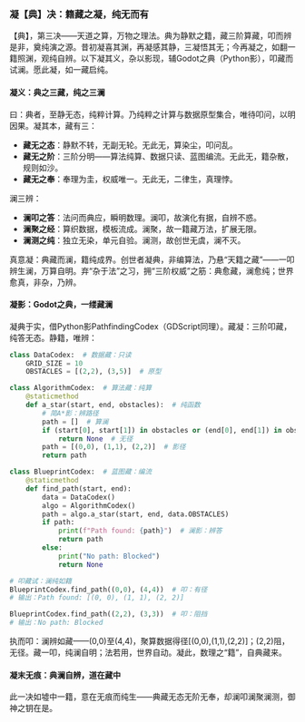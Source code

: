 ### 凝【典】决：籍藏之凝，纯无而有

【典】，第三决——天道之算，万物之理法。典为静默之籍，藏三阶算藏，叩而辨是非，奠纯演之源。昔初凝喜其渊，再凝感其静，三凝悟其无；今再凝之，如翻一籍照渊，观纯自辨。以下凝其义，杂以影现，辅Godot之典（Python影），叩藏而试澜。愿此凝，如一藏启纯。

#### 凝义：典之三藏，纯之三澜
曰：典者，至静无态，纯粹计算。乃纯粹之计算与数据原型集合，唯待叩问，以明因果。凝其本，藏有三：  
- **藏无之态**：静默不转，无副无轮。无此无，算染尘，叩问乱。  
- **藏无之阶**：三阶分明——算法纯算、数据只读、蓝图编流。无此无，籍杂散，规则如沙。  
- **藏无之奉**：奉理为圭，权威唯一。无此无，二律生，真理悖。  

澜三辨：  
- **澜叩之答**：法问而典应，瞬明数理。澜叩，故演化有据，自辨不惑。  
- **澜聚之经**：算织数据，模板流成。澜聚，故一籍藏万法，扩展无限。  
- **澜测之纯**：独立无染，单元自验。澜测，故创世无虞，澜不灭。  

真意凝：典藏而澜，籍纯成界。创世者凝典，非编算法，乃悬“天籍之藏”——一叩辨生澜，万算自明。弃“杂于法”之习，拥“三阶权威”之筋：典愈藏，澜愈纯；世界愈真，非杂，乃辨。

#### 凝影：Godot之典，一缕藏澜
凝典于实，借Python影PathfindingCodex（GDScript同理）。藏凝：三阶叩藏，纯答无态。静籍，唯辨：

```python
class DataCodex:  # 数据藏：只读
    GRID_SIZE = 10
    OBSTACLES = [(2,2), (3,5)]  # 原型

class AlgorithmCodex:  # 算法藏：纯算
    @staticmethod
    def a_star(start, end, obstacles):  # 纯函数
        # 简A*影：辨路径
        path = []  # 算澜
        if (start[0], start[1]) in obstacles or (end[0], end[1]) in obstacles:
            return None  # 无径
        path = [(0,0), (1,1), (2,2)]  # 影径
        return path

class BlueprintCodex:  # 蓝图藏：编流
    @staticmethod
    def find_path(start, end):
        data = DataCodex()
        algo = AlgorithmCodex()
        path = algo.a_star(start, end, data.OBSTACLES)
        if path:
            print(f"Path found: {path}")  # 澜影：辨答
            return path
        else:
            print("No path: Blocked")
            return None

# 叩藏试：澜纯如籍
BlueprintCodex.find_path((0,0), (4,4))  # 叩：有径
# 输出：Path found: [(0, 0), (1, 1), (2, 2)]

BlueprintCodex.find_path((2,2), (3,3))  # 叩：阻挡
# 输出：No path: Blocked
```

执而叩：澜辨如藏——(0,0)至(4,4)，聚算数据得径[(0,0),(1,1),(2,2)]；(2,2)阻，无径。藏一叩，纯澜自明；法若用，世界自动。凝此，数理之“籍”，自典藏来。

#### 凝末无痕：典澜自辨，道在藏中
此一决如墟中一籍，意在无痕而纯生——典藏无态无阶无奉，却澜叩澜聚澜测，御神之钥在是。
